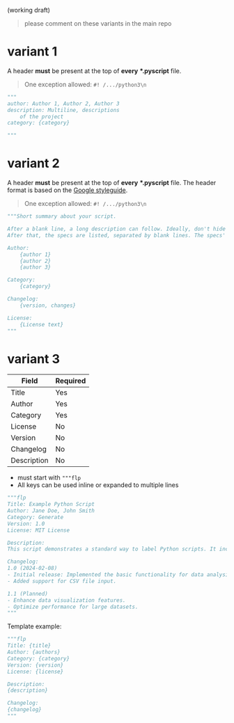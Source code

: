 (working draft)

> please comment on these variants in the main repo

# variant 1

A header **must** be present at the top of **every** **\*.pyscript** file. 
> One exception allowed: `#! /.../python3\n`
```python
"""
author: Author 1, Author 2, Author 3
description: Multiline, descriptions
	of the project
category: {category}

"""
```

# variant 2

A header **must** be present at the top of **every** **\*.pyscript** file.
The header format is based on the [Google styleguide](https://github.com/google/styleguide/blob/gh-pages/pyguide.md#38-comments-and-docstrings).

> One exception allowed: `#! /.../python3\n`

```python
"""Short summary about your script.

After a blank line, a long description can follow. Ideally, don't hide usage notes in here, they belong in the form visible to the user. Instead, try to give an overall explanation about the code.
After that, the specs are listed, separated by blank lines. The specs' headers are not indented, but their bodies are.

Author:
	{author 1}
	{author 2}
	{author 3}

Category:
	{category}

Changelog:
	{version, changes}

License:
	{License text}
"""
```

# variant 3

| Field | Required |
| ---- | ---- |
| Title | Yes |
| Author | Yes |
| Category | Yes |
| License | No |
| Version | No |
| Changelog | No |
| Description | No |

* must start with `"""flp`
* All keys can be used inline or expanded to multiple lines

```python
"""flp
Title: Example Python Script
Author: Jane Doe, John Smith
Category: Generate
Version: 1.0
License: MIT License

Description: 
This script demonstrates a standard way to label Python scripts. It includes metadata such as author(s), category, and license information.

Changelog:
1.0 (2024-02-08)
- Initial release: Implemented the basic functionality for data analysis.
- Added support for CSV file input.

1.1 (Planned)
- Enhance data visualization features.
- Optimize performance for large datasets.
"""
```

Template example:

```python
"""flp
Title: {title}
Author: {authors}
Category: {category}
Version: {version}
License: {license}

Description: 
{description}

Changelog:
{changelog}
"""
```